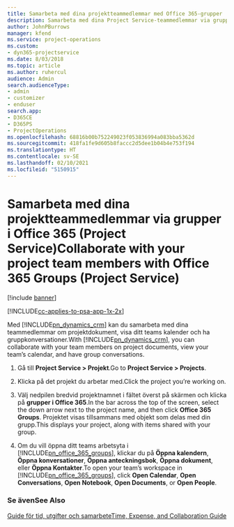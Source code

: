 ```yaml
---
title: Samarbeta med dina projektteammedlemmar med Office 365-grupper
description: Samarbeta med dina Project Service-teammedlemmar via grupper i Office 365
author: JohnPBurrows
manager: kfend
ms.service: project-operations
ms.custom:
- dyn365-projectservice
ms.date: 8/03/2018
ms.topic: article
ms.author: ruhercul
audience: Admin
search.audienceType:
- admin
- customizer
- enduser
search.app:
- D365CE
- D365PS
- ProjectOperations
ms.openlocfilehash: 68816b00b752249023f053836994a083bba5362d
ms.sourcegitcommit: 418fa1fe9d605b8faccc2d5dee1b04b4e753f194
ms.translationtype: HT
ms.contentlocale: sv-SE
ms.lasthandoff: 02/10/2021
ms.locfileid: "5150915"
---
```

# <a name="collaborate-with-your-project-team-members-with-office-365-groups-project-service"></a><span data-ttu-id="7c7c8-103">Samarbeta med dina projektteammedlemmar via grupper i Office 365 (Project Service)</span><span class="sxs-lookup"><span data-stu-id="7c7c8-103">Collaborate with your project team members with Office 365 Groups (Project Service)</span></span>

[!include [banner](../includes/psa-now-project-operations.md)]

[!INCLUDE[cc-applies-to-psa-app-1x-2x](../includes/cc-applies-to-psa-app-1x-2x.md)]

<span data-ttu-id="7c7c8-104">Med [!INCLUDE[pn_dynamics_crm](../includes/pn-dynamics-crm.md)] kan du samarbeta med dina teammedlemmar om projektdokument, visa ditt teams kalender och ha gruppkonversationer.</span><span class="sxs-lookup"><span data-stu-id="7c7c8-104">With [!INCLUDE[pn_dynamics_crm](../includes/pn-dynamics-crm.md)], you can collaborate with your team members on project documents, view your team’s calendar, and have group conversations.</span></span>  
  
1. <span data-ttu-id="7c7c8-105">Gå till **Project Service > Projekt**.</span><span class="sxs-lookup"><span data-stu-id="7c7c8-105">Go to **Project Service > Projects**.</span></span>  
  
2. <span data-ttu-id="7c7c8-106">Klicka på det projekt du arbetar med.</span><span class="sxs-lookup"><span data-stu-id="7c7c8-106">Click the project you’re working on.</span></span>  
  
3. <span data-ttu-id="7c7c8-107">Välj nedpilen bredvid projektnamnet i fältet överst på skärmen och klicka på **grupper i Office 365**.</span><span class="sxs-lookup"><span data-stu-id="7c7c8-107">In the bar across the top of the screen, select the down arrow next to the project name, and then click **Office 365 Groups**.</span></span> <span data-ttu-id="7c7c8-108">Projektet visas tillsammans med objekt som delas med din grupp.</span><span class="sxs-lookup"><span data-stu-id="7c7c8-108">This displays your project, along with items shared with your group.</span></span>  
  
4. <span data-ttu-id="7c7c8-109">Om du vill öppna ditt teams arbetsyta i [!INCLUDE[pn_office_365_groups](../includes/pn-office-365-groups.md)], klickar du på **Öppna kalendern**, **Öppna konversationer**, **Öppna anteckningsbok**, **Öppna dokument**, eller **Öppna Kontakter**.</span><span class="sxs-lookup"><span data-stu-id="7c7c8-109">To open your team’s workspace in [!INCLUDE[pn_office_365_groups](../includes/pn-office-365-groups.md)], click **Open Calendar**, **Open Conversations**, **Open Notebook**, **Open Documents**, or **Open People**.</span></span>  
  
### <a name="see-also"></a><span data-ttu-id="7c7c8-110">Se även</span><span class="sxs-lookup"><span data-stu-id="7c7c8-110">See Also</span></span>  
 [<span data-ttu-id="7c7c8-111">Guide för tid, utgifter och samarbete</span><span class="sxs-lookup"><span data-stu-id="7c7c8-111">Time, Expense, and Collaboration Guide</span></span>](../psa/time-expense-collaboration-guide.md)
